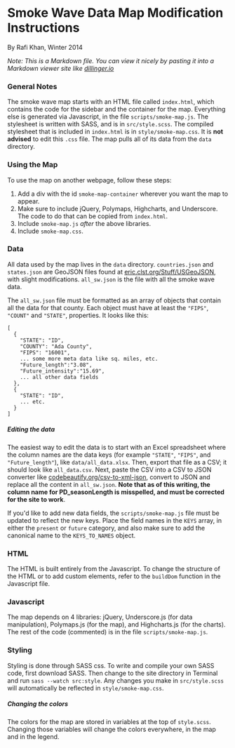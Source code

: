 # Smoke Wave Data Map Modification Instructions

By Rafi Khan, Winter 2014  

*Note: This is a Markdown file. You can view it nicely by pasting it into a Markdown viewer site like [dillinger.io](http://dillinger.io/)*

### General Notes

The smoke wave map starts with an HTML file called `index.html`, which contains the code for the sidebar and the container for the map. Everything else is generated via Javascript, in the file `scripts/smoke-map.js`.  The stylesheet is written with SASS, and is in `src/style.scss`. The compiled stylesheet that is included in `index.html` is in `style/smoke-map.css`. It is **not advised** to edit this `.css` file.  The map pulls all of its data from the `data` directory. 

### Using the Map

To use the map on another webpage, follow these steps:

1. Add a div with the id `smoke-map-container` wherever you want the map to appear.
2. Make sure to include jQuery, Polymaps, Highcharts, and Underscore. The code to do that can be copied from `index.html`.
3. Include `smoke-map.js` *after* the above libraries.
4. Include `smoke-map.css`.

### Data

All data used by the map lives in the `data` directory. `countries.json` and `states.json` are GeoJSON files found at [eric.clst.org/Stuff/USGeoJSON](http://eric.clst.org/Stuff/USGeoJSON), with slight modifications. `all_sw.json` is the file with all the smoke wave data.  

The `all_sw.json` file must be formatted as an array of objects that contain all the data for that county. Each object must have at least the `"FIPS"`, `"COUNT"` and `"STATE"`, properties. It looks like this:

    [
      {
        "STATE": "ID",
        "COUNTY": "Ada County",
        "FIPS": "16001",
        ... some more meta data like sq. miles, etc.
        "Future_length":"3.08",
        "Future_intensity":"15.69",
        ... all other data fields
      },
      {
        "STATE": "ID",
        ... etc.
      }
    ]

##### Editing the data

The easiest way to edit the data is to start with an Excel spreadsheet where the column names are the data keys (for example `"STATE"`, `"FIPS"`, and `"Future_length"`), like `data/all_data.xlsx`. Then, export that file as a CSV; it should look like `all_data.csv`. Next, paste the CSV into a CSV to JSON converter like [codebeautify.org/csv-to-xml-json](http://codebeautify.org/csv-to-xml-json), convert to JSON and replace all the content in `all_sw.json`. **Note that as of this writing, the column name for PD_seasonLength is misspelled, and must be corrected for the site to work**.

If you'd like to add new data fields, the `scripts/smoke-map.js` file must be updated to reflect the new keys. Place the field names in the `KEYS` array, in either the `present` or `future` category, and also make sure to add the canonical name to the `KEYS_TO_NAMES` object.

### HTML

The HTML is built entirely from the Javascript. To change the structure of the HTML or to add custom elements, refer to the `buildDom` function in the Javascript file. 

### Javascript 

The map depends on 4 libraries: jQuery, Underscore.js (for data manipulation), Polymaps.js (for the map), and Highcharts.js (for the charts). The rest of the code (commented) is in the file `scripts/smoke-map.js`. 

### Styling

Styling is done through SASS css. To write and compile your own SASS code, first download SASS. Then change to the site directory in Terminal and run `sass --watch src:style`. Any changes you make in `src/style.scss` will automatically be reflected in `style/smoke-map.css`. 

##### Changing the colors

The colors for the map are stored in variables at the top of `style.scss`. Changing those variables will change the colors everywhere, in the map and in the legend.